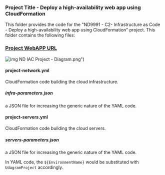 ### Project Title - Deploy a high-availability web app using CloudFormation
This folder provides the code for the "ND9991 - C2- Infrastructure as Code - Deploy a high-availability web app using CloudFormation" project. This folder contains the following files:

### [Project WebAPP URL](http://udagr-webap-h35criftqy4n-1198731431.us-east-1.elb.amazonaws.com/)

![img]("project_starter\(0) ND IAC Project - Diagram.png")

#### project-network.yml
CloudFormation code building the cloud infrastructure.

##### infra-parameters.json
a JSON file for increasing the generic nature of the YAML code. 

#### project-servers.yml
CloudFormation code building the cloud servers.

##### servers-parameters.json
a JSON file for increasing the generic nature of the YAML code. 

In YAML code, the `${EnvironmentName}` would be substituted with `UdagramProject` accordingly.